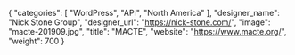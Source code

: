 {
   "categories": [
	  "WordPress",
	  "API",
	  "North America"
   ],
   "designer_name": "Nick Stone Group",
   "designer_url": "https://nick-stone.com/",
   "image": "macte-201909.jpg",
   "title": "MACTE",
   "website": "https://www.macte.org/",
   "weight": 700
}
